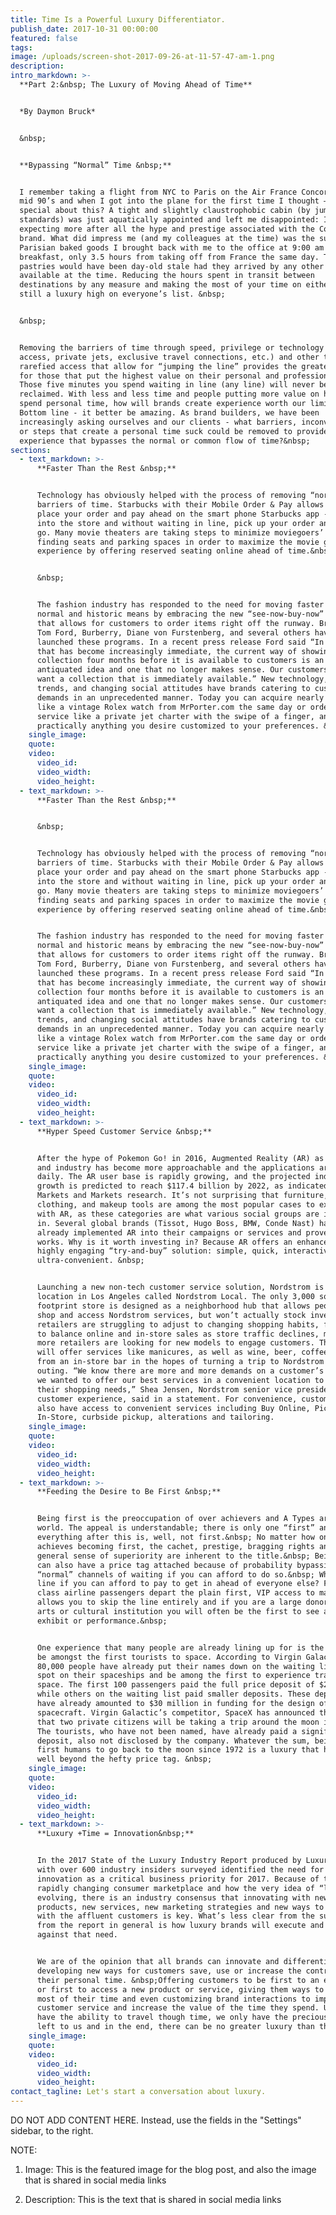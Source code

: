 ```yaml
---
title: Time Is a Powerful Luxury Differentiator.
publish_date: 2017-10-31 00:00:00
featured: false
tags:
image: /uploads/screen-shot-2017-09-26-at-11-57-47-am-1.png
description:
intro_markdown: >-
  **Part 2:&nbsp; The Luxury of Moving Ahead of Time**


  *By Daymon Bruck*


  &nbsp;


  **Bypassing “Normal” Time &nbsp;**


  I remember taking a flight from NYC to Paris on the Air France Concord in the
  mid 90’s and when I got into the plane for the first time I thought – what so
  special about this? A tight and slightly claustrophobic cabin (by jumbo-jet
  standards) was just aquatically appointed and left me disappointed: I was
  expecting more after all the hype and prestige associated with the Concord
  brand. What did impress me (and my colleagues at the time) was the super fresh
  Parisian baked goods I brought back with me to the office at 9:00 am for
  breakfast, only 3.5 hours from taking off from France the same day. Those same
  pastries would have been day-old stale had they arrived by any other means
  available at the time. Reducing the hours spent in transit between
  destinations by any measure and making the most of your time on either side is
  still a luxury high on everyone’s list. &nbsp;


  &nbsp;


  Removing the barriers of time through speed, privilege or technology (VIP
  access, private jets, exclusive travel connections, etc.) and other types of
  rarefied access that allow for “jumping the line” provides the greatest luxury
  for those that put the highest value on their personal and professional time.
  Those five minutes you spend waiting in line (any line) will never be
  reclaimed. With less and less time and people putting more value on how they
  spend personal time, how will brands create experience worth our limited time?
  Bottom line - it better be amazing. As brand builders, we have been
  increasingly asking ourselves and our clients - what barriers, inconveniences
  or steps that create a personal time suck could be removed to provide a luxury
  experience that bypasses the normal or common flow of time?&nbsp;
sections:
  - text_markdown: >-
      **Faster Than the Rest &nbsp;**


      Technology has obviously helped with the process of removing “normal”
      barriers of time. Starbucks with their Mobile Order & Pay allows you to
      place your order and pay ahead on the smart phone Starbucks app - walk
      into the store and without waiting in line, pick up your order and off you
      go. Many movie theaters are taking steps to minimize moviegoers’ time
      finding seats and parking spaces in order to maximize the movie going
      experience by offering reserved seating online ahead of time.&nbsp;


      &nbsp;


      The fashion industry has responded to the need for moving faster than
      normal and historic means by embracing the new “see-now-buy-now” approach
      that allows for customers to order items right off the runway. Brands like
      Tom Ford, Burberry, Diane von Furstenberg, and several others have
      launched these programs. In a recent press release Ford said “In a world
      that has become increasingly immediate, the current way of showing a
      collection four months before it is available to customers is an
      antiquated idea and one that no longer makes sense. Our customers today
      want a collection that is immediately available.” New technology, market
      trends, and changing social attitudes have brands catering to customer
      demands in an unprecedented manner. Today you can acquire nearly any item
      like a vintage Rolex watch from MrPorter.com the same day or order any
      service like a private jet charter with the swipe of a finger, and have
      practically anything you desire customized to your preferences. &nbsp;
    single_image:
    quote:
    video:
      video_id:
      video_width:
      video_height:
  - text_markdown: >-
      **Faster Than the Rest &nbsp;**


      &nbsp;


      Technology has obviously helped with the process of removing “normal”
      barriers of time. Starbucks with their Mobile Order & Pay allows you to
      place your order and pay ahead on the smart phone Starbucks app - walk
      into the store and without waiting in line, pick up your order and off you
      go. Many movie theaters are taking steps to minimize moviegoers’ time
      finding seats and parking spaces in order to maximize the movie going
      experience by offering reserved seating online ahead of time.&nbsp;


      The fashion industry has responded to the need for moving faster than
      normal and historic means by embracing the new “see-now-buy-now” approach
      that allows for customers to order items right off the runway. Brands like
      Tom Ford, Burberry, Diane von Furstenberg, and several others have
      launched these programs. In a recent press release Ford said “In a world
      that has become increasingly immediate, the current way of showing a
      collection four months before it is available to customers is an
      antiquated idea and one that no longer makes sense. Our customers today
      want a collection that is immediately available.” New technology, market
      trends, and changing social attitudes have brands catering to customer
      demands in an unprecedented manner. Today you can acquire nearly any item
      like a vintage Rolex watch from MrPorter.com the same day or order any
      service like a private jet charter with the swipe of a finger, and have
      practically anything you desire customized to your preferences. &nbsp;
    single_image:
    quote:
    video:
      video_id:
      video_width:
      video_height:
  - text_markdown: >-
      **Hyper Speed Customer Service &nbsp;**


      After the hype of Pokemon Go! in 2016, Augmented Reality (AR) as a concept
      and industry has become more approachable and the applications are growing
      daily. The AR user base is rapidly growing, and the projected industry
      growth is predicted to reach $117.4 billion by 2022, as indicated by
      Markets and Markets research. It’s not surprising that furniture,
      clothing, and makeup tools are among the most popular cases to experiment
      with AR, as these categories are what various social groups are interested
      in. Several global brands (Tissot, Hugo Boss, BMW, Conde Nast) have
      already implemented AR into their campaigns or services and proved that it
      works. Why is it worth investing in? Because AR offers an enhanced and
      highly engaging “try-and-buy” solution: simple, quick, interactive and
      ultra-convenient. &nbsp;


      Launching a new non-tech customer service solution, Nordstrom is opening a
      location in Los Angeles called Nordstrom Local. The only 3,000 square-foot
      footprint store is designed as a neighborhood hub that allows people to
      shop and access Nordstrom services, but won’t actually stock inventory. As
      retailers are struggling to adjust to changing shopping habits, fighting
      to balance online and in-store sales as store traffic declines, more and
      more retailers are looking for new models to engage customers. The store
      will offer services like manicures, as well as wine, beer, coffee or juice
      from an in-store bar in the hopes of turning a trip to Nordstrom into an
      outing. “We know there are more and more demands on a customer’s time and
      we wanted to offer our best services in a convenient location to meet
      their shopping needs,” Shea Jensen, Nordstrom senior vice president of
      customer experience, said in a statement. For convenience, customers will
      also have access to convenient services including Buy Online, Pick-Up
      In-Store, curbside pickup, alterations and tailoring.
    single_image:
    quote:
    video:
      video_id:
      video_width:
      video_height:
  - text_markdown: >-
      **Feeding the Desire to Be First &nbsp;**


      Being first is the preoccupation of over achievers and A Types around the
      world. The appeal is understandable; there is only one “first” and
      everything after this is, well, not first.&nbsp; No matter how one
      achieves becoming first, the cachet, prestige, bragging rights and a
      general sense of superiority are inherent to the title.&nbsp; Being first
      can also have a price tag attached because of probability bypassing
      “normal” channels of waiting if you can afford to do so.&nbsp; Why wait in
      line if you can afford to pay to get in ahead of everyone else? First
      class airline passengers depart the plain first, VIP access to many events
      allows you to skip the line entirely and if you are a large donor to an
      arts or cultural institution you will often be the first to see a new
      exhibit or performance.&nbsp;


      One experience that many people are already lining up for is the prize to
      be amongst the first tourists to space. According to Virgin Galactic,
      80,000 people have already put their names down on the waiting list for a
      spot on their spaceships and be among the first to experience traveling to
      space. The first 100 passengers paid the full price deposit of $250,000,
      while others on the waiting list paid smaller deposits. These deposits
      have already amounted to $30 million in funding for the design of the
      spacecraft. Virgin Galactic’s competitor, SpaceX has announced this year
      that two private citizens will be taking a trip around the moon in 2018.
      The tourists, who have not been named, have already paid a significant
      deposit, also not disclosed by the company. Whatever the sum, being the
      first humans to go back to the moon since 1972 is a luxury that has value
      well beyond the hefty price tag. &nbsp;
    single_image:
    quote:
    video:
      video_id:
      video_width:
      video_height:
  - text_markdown: >-
      **Luxury +Time = Innovation&nbsp;**


      In the 2017 State of the Luxury Industry Report produced by Luxury Daily
      with over 600 industry insiders surveyed identified the need for
      innovation as a critical business priority for 2017. Because of the
      rapidly changing consumer marketplace and how the very idea of “luxury” is
      evolving, there is an industry consensus that innovating with new
      products, new services, new marketing strategies and new ways to engage
      with the affluent customers is key. What’s less clear from the survey and
      from the report in general is how luxury brands will execute and innovate
      against that need.


      We are of the opinion that all brands can innovate and differentiate by
      developing new ways for customers save, use or increase the control of
      their personal time. &nbsp;Offering customers to be first to an experience
      or first to access a new product or service, giving them ways to make the
      most of their time and even customizing brand interactions to improve
      customer service and increase the value of the time they spend. Until we
      have the ability to travel though time, we only have the precious minutes
      left to us and in the end, there can be no greater luxury than that.&nbsp;
    single_image:
    quote:
    video:
      video_id:
      video_width:
      video_height:
contact_tagline: Let's start a conversation about luxury.
---
```



DO NOT ADD CONTENT HERE. Instead, use the fields in the "Settings" sidebar, to the right.

NOTE:

1. Image: This is the featured image for the blog post, and also the image that is shared in social media links

2. Description: This is the text that is shared in social media links